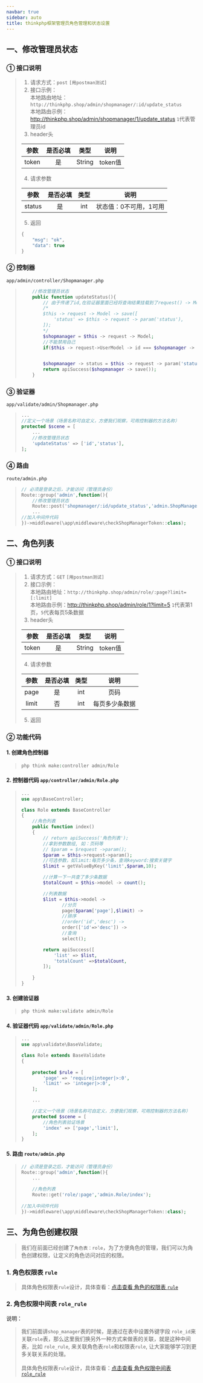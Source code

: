 ```yaml
---
navbar: true
sidebar: auto
title: thinkphp框架管理员角色管理和状态设置
---
```


## 一、修改管理员状态
### ① 接口说明
> 1. 请求方式：`post` `[用postman测试]`
> 2. 接口示例：<br/>
> 本地路由地址：`http://thinkphp.shop/admin/shopmanager/:id/update_status` <br/>
> 本地路由示例：<http://thinkphp.shop/admin/shopmanager/1/update_status>  `1`代表管理员id
> 3. header头
>
> | 参数   |  是否必填    |  类型    |  说明     |
> | :---:  | :---:       |  :---:   | :---:    |
> | token  |  是         |  String  |  token值  |
> 4. 请求参数
>
> | 参数     |  是否必填    |  类型    |  说明     |
> | :---:    | :---:       |  :---:   | :---:    |
> | status     |  是         |  int  |  状态值：0不可用，1可用     |
> 
> 5. 返回
> ```js
> {
>     "msg": "ok",
>     "data": true
> }
> ```
### ② 控制器
`app/admin/controller/Shopmanager.php`
> ```php
>     //修改管理员状态
>     public function updateStatus(){
>         // 由于传递了id,在验证器里面已经将查询结果挂载到了request() -> Model
>         /*
>         $this -> request -> Model -> save([
>             'status' => $this -> request -> param('status'),
>         ]);
>         */
>         $shopmanager = $this -> request -> Model;
>         //不能禁用自己
>         if($this -> request->UserModel -> id === $shopmanager -> id) ApiException('不能禁用自己');
> 
> 
>         $shopmanager -> status = $this -> request -> param('status');
>         return apiSuccess($shopmanager -> save());
>     }
> ```

### ③ 验证器 
`app/validate/admin/Shopmanager.php`
> ```php
> ...
> //定义一个场景（场景名称可自定义，方便我们观察，可用控制器的方法名称）
> protected $scene = [
>     ...
>     //修改管理员状态
>     'updateStatus' => ['id','status'],
> ];
> ```

### ④ 路由
`route/admin.php`
> ```php
> // 必须是登录之后，才能访问（管理员身份）
> Route::group('admin',function(){
>     //修改管理员状态
>     Route::post('shopmanager/:id/update_status','admin.ShopManager/updateStatus');
>     ...
> //加入中间件代码
> })->middleware(\app\middleware\checkShopManagerToken::class);
> ```


## 二、角色列表
### ① 接口说明
> 1. 请求方式：`GET` `[用postman测试]`
> 2. 接口示例：<br/>
> 本地路由地址：`http://thinkphp.shop/admin/role/:page?limit=[:limit]` <br/>
> 本地路由示例：<http://thinkphp.shop/admin/role/1?limit=5>  `1`代表第1页，`5`代表每页5条数据
> 3. header头
>
> | 参数   |  是否必填    |  类型    |  说明     |
> | :---:  | :---:       |  :---:   | :---:    |
> | token  |  是         |  String  |  token值  |
> 4. 请求参数
>
> | 参数     |  是否必填    |  类型    |  说明     |
> | :---:    | :---:       |  :---:   | :---:    |
> | page     |  是         |  int  |  页码     |
> | limit     |  否         |  int  |  每页多少条数据     |
> 
> 5. 返回

### ② 功能代码
#### 1. 创建角色控制器
> ```php
> php think make:controller admin/Role
> ```
#### 2. 控制器代码 `app/controller/admin/Role.php`
> ```php
> ...
> use app\BaseController;
> 
> class Role extends BaseController
> {
>     //角色列表
>     public function index()
>     {
>         // return apiSuccess('角色列表');
>         //拿到参数数组, 如：页码等
>         // $param = $request ->param();
>         $param = $this->request->param();
>         //可选参数，如limit:每页多少条，查询keyword:搜索关键字
>         $limit = getValueByKey('limit',$param,10);
> 
>         //计算一下一共查了多少条数据
>         $totalCount = $this->model -> count();
> 
>         //列表数据
>         $list = $this->model ->
>                //分页
>                page($param['page'],$limit) ->
>                //排序
>                //order('id','desc') ->
>                order(['id'=>'desc']) ->
>                //查询
>                select();
> 
>         return apiSuccess([
>             'list' => $list,
>             'totalCount' =>$totalCount,
>         ]);
>     
>     }
> }
> ```

#### 3. 创建验证器
> ```php
> php think make:validate admin/Role
> ```

#### 4. 验证器代码 `app/validate/admin/Role.php`
> ```php
> ...
> use app\validate\BaseValidate;
> 
> class Role extends BaseValidate
> {
>     
>     protected $rule = [
>         'page' => 'require|integer|>:0',
>         'limit' => 'integer|>:0',
>     ];
> 
>     ...
> 
>     //定义一个场景（场景名称可自定义，方便我们观察，可用控制器的方法名称）
>     protected $scene = [
>         //角色列表验证场景
>         'index' => ['page','limit'],
>     ];
> }
> ```

#### 5. 路由 `route/admin.php`
> ```php
> // 必须是登录之后，才能访问（管理员身份）
> Route::group('admin',function(){
>     ...
> 
>     //角色列表
>     Route::get('role/:page','admin.Role/index');
>     
> //加入中间件代码
> })->middleware(\app\middleware\checkShopManagerToken::class);
> ```

## 三、为角色创建权限
> 我们在前面已经创建了`角色表：role`，为了方便角色的管理，我们可以为角色创建权限，让定义的角色访问对应的权限。
### 1. 角色权限表 `rule`
> 具体角色权限表`rule`设计，具体查看：<a href="/web/mysql/role.html#三、role表的权限表rule-字段设计" target="_blank">点击查看 角色的权限表 `rule`</a><br/>

### 2. 角色权限中间表 `role_rule`
说明：
> 我们前面讲`shop_manager`表的时候，是通过在表中设置外键字段 `role_id`来关联`role`表，那么这里我们换另外一种方式来做表的关联，就是这种中间表，比如 `role_rule`, 来关联角色表`role`和权限表`rule`, 让大家能够学习到更多关联关系的处理。 <br/><br/>
> 具体角色权限表`rule`设计，具体查看：<a href="/web/mysql/role.html#五、角色表role和权限表rule的中间表-role-rule-表字段设计" target="_blank">点击查看 角色权限中间表 `role_rule`</a><br/>

